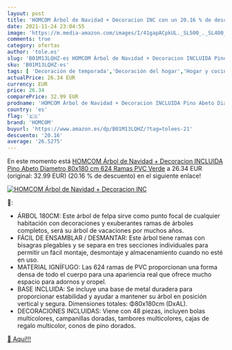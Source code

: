 ```yaml
---
layout: post
title: 'HOMCOM Árbol de Navidad + Decoracion INC con un 20.16 % de descuento'
date: 2021-11-24 23:04:55
image: 'https://m.media-amazon.com/images/I/41gapACpkUL._SL500_._SL400_.jpg'
comments: true
category: ofertas
author: 'tole.es'
slug: 'B01M13LQHZ-es HOMCOM Árbol de Navidad + Decoracion INCLUIDA Pino Abeto...'
sku: 'B01M13LQHZ-es'
tags: [ 'Decoración de temporada','Decoración del hogar','Hogar y cocina','homcom','navidad','Árboles de navidad', ]
actualPrice: 26.34 EUR
currency: EUR
price: 26.34
comparePrice: 32.99 EUR
prodname: 'HOMCOM Árbol de Navidad + Decoracion INCLUIDA Pino Abeto Diametro 80x180 cm 624 Ramas PVC Verde'
country: 'es'
flag: '🇪🇸'
brand: 'HOMCOM'
buyurl: 'https://www.amazon.es/dp/B01M13LQHZ/?tag=tolees-21'
descuento: '20.16'
average: '26.5275'
---
```


En este momento está [HOMCOM Árbol de Navidad + Decoracion INCLUIDA Pino Abeto Diametro 80x180 cm 624 Ramas PVC Verde](https://www.amazon.es/dp/B01M13LQHZ/?tag=tolees-21) a 26.34 EUR (original: 32.99 EUR) (20.16 %  de descuento) en el siguiente enlace!

[![HOMCOM Árbol de Navidad + Decoracion INC](https://m.media-amazon.com/images/I/41gapACpkUL._SL500_._SL400_.jpg)](https://www.amazon.es/dp/B01M13LQHZ/?tag=tolees-21)

🔎:

- ÁRBOL 180CM: Este árbol de felpa sirve como punto focal de cualquier habitación con decoraciones y exuberantes ramas de árboles completos, será su árbol de vacaciones por muchos años.
- FÁCIL DE ENSAMBLAR / DESMANTAR: Este árbol tiene ramas con bisagras plegables y se separa en tres secciones individuales para permitir un fácil montaje, desmontaje y almacenamiento cuando no esté en uso.
- MATERIAL IGNÍFUGO: Las 624 ramas de PVC proporcionan una forma densa de todo el cuerpo para una apariencia real que ofrece mucho espacio para adornos y oropel.
- BASE INCLUIDA: Se incluye una base de metal duradera para proporcionar estabilidad y ayudar a mantener su árbol en posición vertical y segura. Dimensiones totales: Φ80x180cm (DxAL).
- DECORACIONES INCLUIDAS: Viene con 48 piezas, incluyen bolas multicolores, campanillas doradas, tambores multicolores, cajas de regalo multicolor, conos de pino dorados.

[🛒 Aquí!!!](https://www.amazon.es/dp/B01M13LQHZ/?tag=tolees-21)
